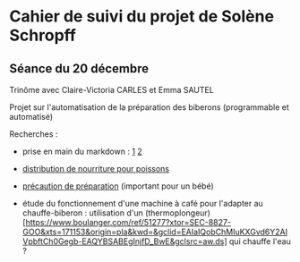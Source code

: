 Cahier de suivi du projet de Solène Schropff
====

Séance du 20 décembre
----

Trinôme avec Claire-Victoria CARLES et Emma SAUTEL

Projet sur l'automatisation de la préparation des biberons (programmable et automatisé)

Recherches :

- prise en main du markdown : [1](https://blog.wax-o.com/2014/04/tutoriel-un-guide-pour-bien-commencer-avec-markdown/) [2](https://openclassrooms.com/courses/redigez-en-markdown)

- [distribution de nourriture pour poissons](http://forum.arduino.cc/index.php?topic=377612.0)

- [précaution de préparation](https://www.ameli.fr/assure/sante/themes/alimentation-0-3-ans/preparer-biberon) (important pour un bébé)

- étude du fonctionnement d'une machine à café pour l'adapter au chauffe-biberon : utilisation d'un (thermoplongeur)[https://www.boulanger.com/ref/51277?xtor=SEC-8827-GOO&xts=171153&origin=pla&kwd=&gclid=EAIaIQobChMIuKXGvd6Y2AIVpbftCh0Gegb-EAQYBSABEgInjfD_BwE&gclsrc=aw.ds] qui chauffe l'eau ?

